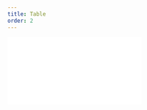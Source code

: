 ```yaml
---
title: Table
order: 2
---
```


<embed src="@/docs/manual/advanced/data-process/table.zh.md"></embed>
